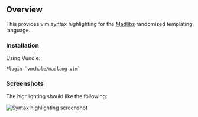 ## Overview

This provides vim syntax highlighting for the [Madlibs](http://github.com/vmchale/madlibs) randomized templating language.

### Installation

Using Vundle:

```
Plugin `vmchale/madlang-vim`
```

### Screenshots

The highlighting should like the following:

![Syntax highlighting screenshot](http://github.com/vmchale/madlang-vim/vim-screenshot.png "Syntax highlighting screenshot")
